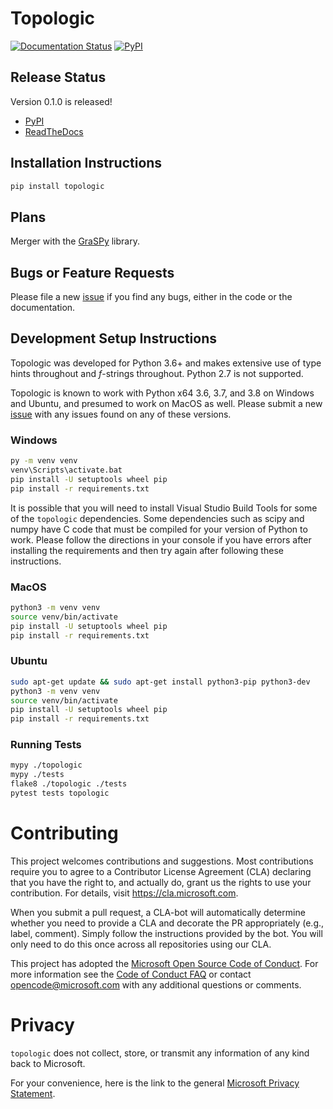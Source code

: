 # Topologic

[![Documentation Status](https://readthedocs.org/projects/topologic/badge/?version=latest)](https://topologic.readthedocs.io/en/latest/?badge=latest)
[![PyPI](https://img.shields.io/pypi/v/topologic)](https://pypi.org/project/topologic/)

## Release Status
Version 0.1.0 is released! 
- [PyPI](https://pypi.org/project/topologic/)
- [ReadTheDocs](https://topologic.readthedocs.io/)

## Installation Instructions
```python
pip install topologic
```

## Plans
Merger with the [GraSPy](https://github.com/neurodata/graspy) library.

## Bugs or Feature Requests
Please file a new [issue](https://github.com/microsoft/topologic/issues/new) if you find any bugs, either in the code or the documentation.

## Development Setup Instructions
Topologic was developed for Python 3.6+ and makes extensive use of type hints throughout and _f_-strings throughout. Python 2.7 is not supported.

Topologic is known to work with Python x64 3.6, 3.7, and 3.8 on Windows and Ubuntu, and presumed to work on MacOS as well. Please submit a new [issue](https://github.com/microsoft/topologic/issues/new) with any issues found on any of these versions.

### Windows
```cmd
py -m venv venv
venv\Scripts\activate.bat
pip install -U setuptools wheel pip
pip install -r requirements.txt
```
It is possible that you will need to install Visual Studio Build Tools for some of the `topologic` dependencies. Some dependencies such as scipy and numpy have C code that must be compiled for your version of Python to work. Please follow the directions in your console if you have errors after installing the requirements and then try again after following these instructions.

### MacOS
```bash
python3 -m venv venv
source venv/bin/activate
pip install -U setuptools wheel pip
pip install -r requirements.txt
```

### Ubuntu
```bash
sudo apt-get update && sudo apt-get install python3-pip python3-dev
python3 -m venv venv
source venv/bin/activate
pip install -U setuptools wheel pip
pip install -r requirements.txt
```

### Running Tests

```bash
mypy ./topologic
mypy ./tests
flake8 ./topologic ./tests
pytest tests topologic
```

# Contributing

This project welcomes contributions and suggestions. Most contributions require you to
agree to a Contributor License Agreement (CLA) declaring that you have the right to,
and actually do, grant us the rights to use your contribution. For details, visit
https://cla.microsoft.com.

When you submit a pull request, a CLA-bot will automatically determine whether you need
to provide a CLA and decorate the PR appropriately (e.g., label, comment). Simply follow the
instructions provided by the bot. You will only need to do this once across all repositories using our CLA.

This project has adopted the [Microsoft Open Source Code of Conduct](https://opensource.microsoft.com/codeofconduct/).
For more information see the [Code of Conduct FAQ](https://opensource.microsoft.com/codeofconduct/faq/)
or contact [opencode@microsoft.com](mailto:opencode@microsoft.com) with any additional questions or comments.

# Privacy

`topologic` does not collect, store, or transmit any information of any kind back to Microsoft.

For your convenience, here is the link to the general [Microsoft Privacy Statement](https://privacy.microsoft.com/en-us/privacystatement/). 
